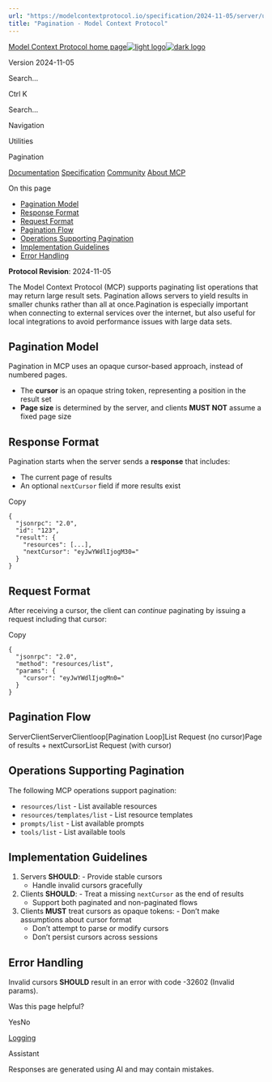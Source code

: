 ```yaml
---
url: "https://modelcontextprotocol.io/specification/2024-11-05/server/utilities/pagination"
title: "Pagination - Model Context Protocol"
---
```


[Model Context Protocol home page![light logo](https://mintlify.s3.us-west-1.amazonaws.com/mcp/logo/light.svg)![dark logo](https://mintlify.s3.us-west-1.amazonaws.com/mcp/logo/dark.svg)](https://modelcontextprotocol.io/)

Version 2024-11-05

Search...

Ctrl K

Search...

Navigation

Utilities

Pagination

[Documentation](https://modelcontextprotocol.io/docs/getting-started/intro) [Specification](https://modelcontextprotocol.io/specification/2025-06-18) [Community](https://modelcontextprotocol.io/community/communication) [About MCP](https://modelcontextprotocol.io/about)

On this page

- [Pagination Model](https://modelcontextprotocol.io/specification/2024-11-05/server/utilities/pagination#pagination-model)
- [Response Format](https://modelcontextprotocol.io/specification/2024-11-05/server/utilities/pagination#response-format)
- [Request Format](https://modelcontextprotocol.io/specification/2024-11-05/server/utilities/pagination#request-format)
- [Pagination Flow](https://modelcontextprotocol.io/specification/2024-11-05/server/utilities/pagination#pagination-flow)
- [Operations Supporting Pagination](https://modelcontextprotocol.io/specification/2024-11-05/server/utilities/pagination#operations-supporting-pagination)
- [Implementation Guidelines](https://modelcontextprotocol.io/specification/2024-11-05/server/utilities/pagination#implementation-guidelines)
- [Error Handling](https://modelcontextprotocol.io/specification/2024-11-05/server/utilities/pagination#error-handling)

**Protocol Revision**: 2024-11-05

The Model Context Protocol (MCP) supports paginating list operations that may return
large result sets. Pagination allows servers to yield results in smaller chunks rather
than all at once.Pagination is especially important when connecting to external services over the
internet, but also useful for local integrations to avoid performance issues with large
data sets.

## [​](https://modelcontextprotocol.io/specification/2024-11-05/server/utilities/pagination\#pagination-model)  Pagination Model

Pagination in MCP uses an opaque cursor-based approach, instead of numbered pages.

- The **cursor** is an opaque string token, representing a position in the result set
- **Page size** is determined by the server, and clients **MUST NOT** assume a fixed page
size

## [​](https://modelcontextprotocol.io/specification/2024-11-05/server/utilities/pagination\#response-format)  Response Format

Pagination starts when the server sends a **response** that includes:

- The current page of results
- An optional `nextCursor` field if more results exist

Copy

```
{
  "jsonrpc": "2.0",
  "id": "123",
  "result": {
    "resources": [...],
    "nextCursor": "eyJwYWdlIjogM30="
  }
}

```

## [​](https://modelcontextprotocol.io/specification/2024-11-05/server/utilities/pagination\#request-format)  Request Format

After receiving a cursor, the client can _continue_ paginating by issuing a request
including that cursor:

Copy

```
{
  "jsonrpc": "2.0",
  "method": "resources/list",
  "params": {
    "cursor": "eyJwYWdlIjogMn0="
  }
}

```

## [​](https://modelcontextprotocol.io/specification/2024-11-05/server/utilities/pagination\#pagination-flow)  Pagination Flow

ServerClientServerClientloop\[Pagination Loop\]List Request (no cursor)Page of results + nextCursorList Request (with cursor)

## [​](https://modelcontextprotocol.io/specification/2024-11-05/server/utilities/pagination\#operations-supporting-pagination)  Operations Supporting Pagination

The following MCP operations support pagination:

- `resources/list` \- List available resources
- `resources/templates/list` \- List resource templates
- `prompts/list` \- List available prompts
- `tools/list` \- List available tools

## [​](https://modelcontextprotocol.io/specification/2024-11-05/server/utilities/pagination\#implementation-guidelines)  Implementation Guidelines

1. Servers **SHOULD**:   - Provide stable cursors
   - Handle invalid cursors gracefully
2. Clients **SHOULD**:   - Treat a missing `nextCursor` as the end of results
   - Support both paginated and non-paginated flows
3. Clients **MUST** treat cursors as opaque tokens:   - Don’t make assumptions about cursor format
   - Don’t attempt to parse or modify cursors
   - Don’t persist cursors across sessions

## [​](https://modelcontextprotocol.io/specification/2024-11-05/server/utilities/pagination\#error-handling)  Error Handling

Invalid cursors **SHOULD** result in an error with code -32602 (Invalid params).

Was this page helpful?

YesNo

[Logging](https://modelcontextprotocol.io/specification/2024-11-05/server/utilities/logging)

Assistant

Responses are generated using AI and may contain mistakes.